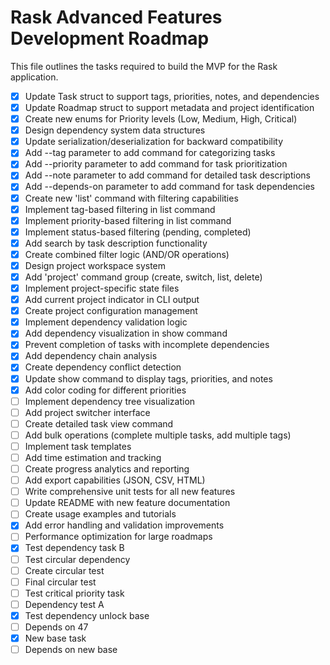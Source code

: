 # Rask Advanced Features Development Roadmap

This file outlines the tasks required to build the MVP for the Rask application.

- [x] Update Task struct to support tags, priorities, notes, and dependencies
- [x] Update Roadmap struct to support metadata and project identification
- [x] Create new enums for Priority levels (Low, Medium, High, Critical)
- [x] Design dependency system data structures
- [x] Update serialization/deserialization for backward compatibility
- [x] Add --tag parameter to add command for categorizing tasks
- [x] Add --priority parameter to add command for task prioritization
- [x] Add --note parameter to add command for detailed task descriptions
- [x] Add --depends-on parameter to add command for task dependencies
- [x] Create new 'list' command with filtering capabilities
- [x] Implement tag-based filtering in list command
- [x] Implement priority-based filtering in list command
- [x] Implement status-based filtering (pending, completed)
- [x] Add search by task description functionality
- [x] Create combined filter logic (AND/OR operations)
- [x] Design project workspace system
- [x] Add 'project' command group (create, switch, list, delete)
- [x] Implement project-specific state files
- [x] Add current project indicator in CLI output
- [x] Create project configuration management
- [x] Implement dependency validation logic
- [x] Add dependency visualization in show command
- [x] Prevent completion of tasks with incomplete dependencies
- [x] Add dependency chain analysis
- [x] Create dependency conflict detection
- [x] Update show command to display tags, priorities, and notes
- [x] Add color coding for different priorities
- [ ] Implement dependency tree visualization
- [ ] Add project switcher interface
- [ ] Create detailed task view command
- [ ] Add bulk operations (complete multiple tasks, add multiple tags)
- [ ] Implement task templates
- [ ] Add time estimation and tracking
- [ ] Create progress analytics and reporting
- [ ] Add export capabilities (JSON, CSV, HTML)
- [ ] Write comprehensive unit tests for all new features
- [ ] Update README with new feature documentation
- [ ] Create usage examples and tutorials
- [x] Add error handling and validation improvements
- [ ] Performance optimization for large roadmaps
- [x] Test dependency task B
- [ ] Test circular dependency
- [ ] Create circular test
- [ ] Final circular test
- [ ] Test critical priority task
- [ ] Dependency test A
- [x] Test dependency unlock base
- [ ] Depends on 47
- [x] New base task
- [ ] Depends on new base
